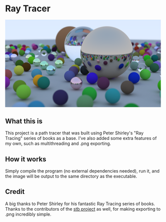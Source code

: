 # Ray Tracer

![Example Photo](example.png "Example Photo")

## What this is
This project is a path tracer that was built using Peter Shirley's "Ray Tracing" series of books as a base. I've also added some extra features of my own, such as multithreading and .png exporting.

## How it works
Simply compile the program (no external dependencies needed), run it, and the image will be output to the same directory as the executable.

## Credit
A big thanks to Peter Shirley for his fantastic Ray Tracing series of books. Thanks to the contributors of the [stb project](https://github.com/nothings/stb) as well, for making exporting to .png incredibly simple.
